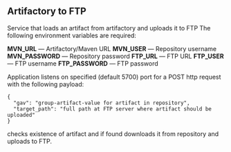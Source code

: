 ## Artifactory to FTP
Service that loads an artifact from artifactory and uploads it to FTP
The following environment variables are required:

**MVN_URL** — Artifactory/Maven URL
**MVN_USER** — Repository username
**MVN_PASSWORD** — Repository password
**FTP_URL** — FTP URL
**FTP_USER** — FTP username
**FTP_PASSWORD** — FTP password

Application listens on specified (default 5700) port for a POST http request with the following payload:

    {
      "gav": "group-artifact-value for artifact in repository",
      "target_path": "full path at FTP server where artifact should be uploaded"
    }

checks existence of artifact and if found downloads it from repository and uploads to FTP.
